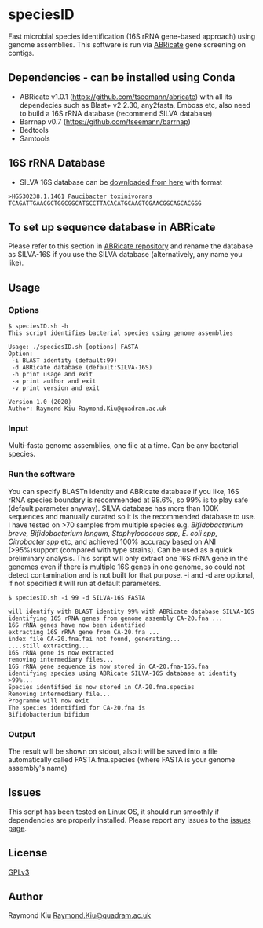 # speciesID
Fast microbial species identification (16S rRNA gene-based approach) using genome assemblies. This software is run via [ABRicate](https://github.com/tseemann/abricate) gene screening on contigs.

## Dependencies - can be installed using Conda
* ABRicate v1.0.1 (https://github.com/tseemann/abricate) with all its dependecies such as Blast+ v2.2.30, any2fasta, Emboss etc, also  need to build a 16S rRNA database (recommend SILVA database)
* Barrnap v0.7 (https://github.com/tseemann/barrnap)
* Bedtools
* Samtools

## 16S rRNA Database
* SILVA 16S database can be [downloaded from here](https://zenodo.org/record/3731176/files/silva_species_assignment_v138.fa.gz?download=1) with format
```
>HG530238.1.1461 Paucibacter toxinivorans
TCAGATTGAACGCTGGCGGCATGCCTTACACATGCAAGTCGAACGGCAGCACGGG
```

## To set up sequence database in ABRicate
Please refer to this section in [ABRicate repository](https://github.com/tseemann/abricate#making-your-own-database) and rename the database as SILVA-16S if you use the SILVA database (alternatively, any name you like).

## Usage
### Options
```
$ speciesID.sh -h
This script identifies bacterial species using genome assemblies

Usage: ./speciesID.sh [options] FASTA
Option:
 -i BLAST identity (default:99)
 -d ABRicate database (default:SILVA-16S)
 -h print usage and exit
 -a print author and exit
 -v print version and exit

Version 1.0 (2020)
Author: Raymond Kiu Raymond.Kiu@quadram.ac.uk
```
### Input
Multi-fasta genome assemblies, one file at a time. Can be any bacterial species.

### Run the software
You can specify BLASTn identity and ABRicate database if you like, 16S rRNA species boundary is recommended at 98.6%, so 99% is to play safe (default parameter anyway). SILVA database has more than 100K sequences and manually curated so it is the recommended database to use. I have tested on >70 samples from multiple species e.g. *Bifidobacterium breve, Bifidobacterium longum, Staphylococcus spp, E. coli spp, Citrobacter spp* etc, and achieved 100% accuracy based on ANI (>95%)support (compared with type strains). Can be used as a quick preliminary analysis.
This script will only extract one 16S rRNA gene in the genomes even if there is multiple 16S genes in one genome, so could not detect contamination and is not built for that purpose.
-i and -d are optional, if not specified it will run at default parameters.
```
$ speciesID.sh -i 99 -d SILVA-16S FASTA

will identify with BLAST identity 99% with ABRicate database SILVA-16S
identifying 16S rRNA genes from genome assembly CA-20.fna ...
16S rRNA genes have now been identified
extracting 16S rRNA gene from CA-20.fna ...
index file CA-20.fna.fai not found, generating...
....still extracting...
16S rRNA gene is now extracted
removing intermediary files...
16S rRNA gene sequence is now stored in CA-20.fna-16S.fna
identifying species using ABRicate SILVA-16S database at identity >99%...
Species identified is now stored in CA-20.fna.species
Removing intermediary file...
Programme will now exit
The species identified for CA-20.fna is 
Bifidobacterium bifidum
```
### Output
The result will be shown on stdout, also it will be saved into a file automatically called FASTA.fna.species (where FASTA is your genome assembly's name)

## Issues
This script has been tested on Linux OS, it should run smoothly if dependencies are properly installed. Please report any issues to the [issues page](https://github.com/raymondkiu/speciesID/issues).

## License
[GPLv3](https://github.com/raymondkiu/speciesID/blob/master/LICENSE)

## Author
Raymond Kiu Raymond.Kiu@quadram.ac.uk
